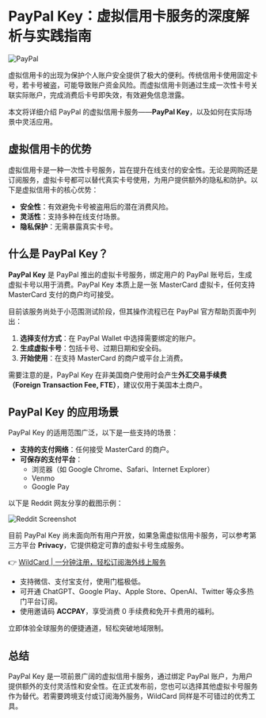# PayPal Key：虚拟信用卡服务的深度解析与实践指南

![PayPal](https://camo.githubusercontent.com/e765c8e07ff94fe5f9904b7288b390317b787bc43d6432f8de9469d26dd49c23/68747470733a2f2f69302e77702e636f6d2f75736461696c79726577617264732e636f6d2f77702d636f6e74656e742f75706c6f6164732f323032302f30382f70617970616c2e6a70673f726573697a653d3639362532433433322673736c3d31)

虚拟信用卡的出现为保护个人账户安全提供了极大的便利。传统信用卡使用固定卡号，若卡号被盗，可能导致账户资金风险。而虚拟信用卡则通过生成一次性卡号关联实际账户，完成消费后卡号即失效，有效避免信息泄露。

本文将详细介绍 PayPal 的虚拟信用卡服务——**PayPal Key**，以及如何在实际场景中灵活应用。

## 虚拟信用卡的优势

虚拟信用卡是一种一次性卡号服务，旨在提升在线支付的安全性。无论是网购还是订阅服务，虚拟卡号都可以替代真实卡号使用，为用户提供额外的隐私和防护。以下是虚拟信用卡的核心优势：

- **安全性**：有效避免卡号被盗用后的潜在消费风险。
- **灵活性**：支持多种在线支付场景。
- **隐私保护**：无需暴露真实卡号。

## 什么是 PayPal Key？

**PayPal Key** 是 PayPal 推出的虚拟卡号服务，绑定用户的 PayPal 账号后，生成虚拟卡号以用于消费。PayPal Key 本质上是一张 MasterCard 虚拟卡，任何支持 MasterCard 支付的商户均可接受。

目前该服务尚处于小范围测试阶段，但其操作流程已在 PayPal 官方帮助页面中列出：

1. **选择支付方式**：在 PayPal Wallet 中选择需要绑定的账户。
2. **生成虚拟卡号**：包括卡号、过期日期和安全码。
3. **开始使用**：在支持 MasterCard 的商户或平台上消费。

需要注意的是，PayPal Key 在非美国商户使用时会产生**外汇交易手续费（Foreign Transaction Fee, FTE）**，建议仅用于美国本土商户。

## PayPal Key 的应用场景

PayPal Key 的适用范围广泛，以下是一些支持的场景：

- **支持的支付网络**：任何接受 MasterCard 的商户。
- **可保存的支付平台**：
  - 浏览器（如 Google Chrome、Safari、Internet Explorer）
  - Venmo
  - Google Pay

以下是 Reddit 网友分享的截图示例：

![Reddit Screenshot](https://camo.githubusercontent.com/428a9eef17b105cd816232cc4665a86f728966b6d53ea7ce95084935e31e4c72/68747470733a2f2f69302e77702e636f6d2f75736461696c79726577617264732e636f6d2f77702d636f6e74656e742f75706c6f6164732f323032302f30382f424d785a316d702e6a70673f726573697a653d3531372532433331332673736c3d31)

目前 PayPal Key 尚未面向所有用户开放，如果急需虚拟信用卡服务，可以参考第三方平台 **Privacy**，它提供稳定可靠的虚拟卡号生成服务。

👉 [WildCard | 一分钟注册，轻松订阅海外线上服务](https://bbtdd.com/WildCard)

- 支持微信、支付宝支付，使用门槛极低。
- 可开通 ChatGPT、Google Play、Apple Store、OpenAI、Twitter 等众多热门平台订阅。
- 使用邀请码 **ACCPAY**，享受消费 0 手续费和免开卡费用的福利。

立即体验全球服务的便捷通道，轻松突破地域限制。

## 总结

PayPal Key 是一项前景广阔的虚拟信用卡服务，通过绑定 PayPal 账户，为用户提供额外的支付灵活性和安全性。在正式发布前，您也可以选择其他虚拟卡号服务作为替代。若需要跨境支付或订阅海外服务，WildCard 同样是不可错过的优秀工具。